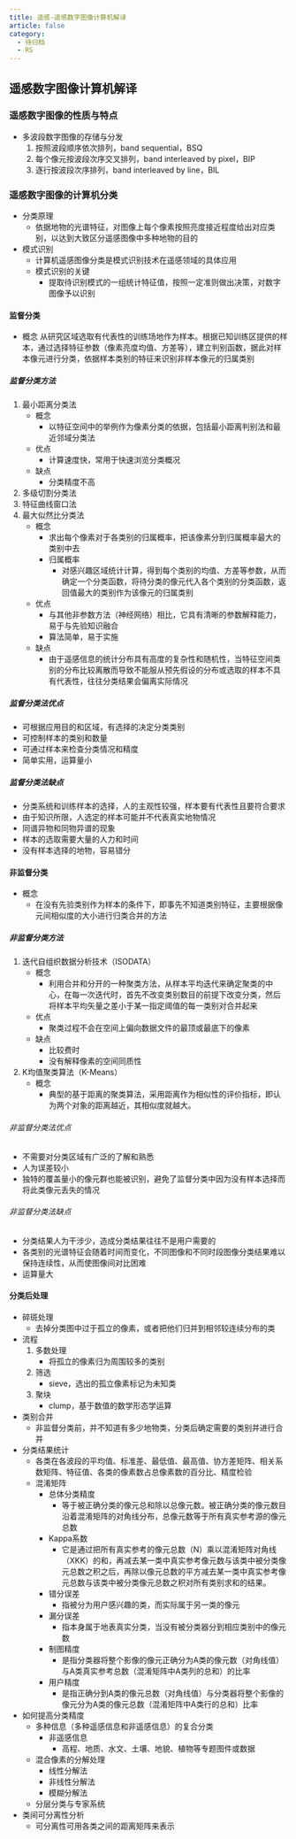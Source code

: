```yaml
---
title: 遥感-遥感数字图像计算机解译
article: false
category:
  - 待归档
  - RS
---
```

## 遥感数字图像计算机解译
### 遥感数字图像的性质与特点
- 多波段数字图像的存储与分发
	1. 按照波段顺序依次排列，band sequential，BSQ
	2. 每个像元按波段次序交叉排列，band interleaved by pixel，BIP
	3. 逐行按波段次序排列，band interleaved by line，BIL
### 遥感数字图像的计算机分类
- 分类原理
	- 依据地物的光谱特征，对图像上每个像素按照亮度接近程度给出对应类别，以达到大致区分遥感图像中多种地物的目的
- 模式识别
	- 计算机遥感图像分类是模式识别技术在遥感领域的具体应用
	- 模式识别的关键
		- 提取待识别模式的一组统计特征值，按照一定准则做出决策，对数字图像予以识别
#### 监督分类
- 概念
	从研究区域选取有代表性的训练场地作为样本。根据已知训练区提供的样本，通过选择特征参数（像素亮度均值、方差等），建立判别函数，据此对样本像元进行分类，依据样本类别的特征来识别非样本像元的归属类别
##### 监督分类方法
1. 最小距离分类法
	- 概念
		- 以特征空间中的举例作为像素分类的依据，包括最小距离判别法和最近邻域分类法
	- 优点
		- 计算速度快，常用于快速浏览分类概况
	- 缺点
		- 分类精度不高
2. 多级切割分类法
3. 特征曲线窗口法
4. 最大似然比分类法
	- 概念
		- 求出每个像素对于各类别的归属概率，把该像素分到归属概率最大的类别中去
		- 归属概率
			- 对感兴趣区域统计计算，得到每个类别的均值、方差等参数，从而确定一个分类函数，将待分类的像元代入各个类别的分类函数，返回值最大的类别作为该像元的归属类别
	- 优点
		- 与其他非参数方法（神经网络）相比，它具有清晰的参数解释能力，易于与先验知识融合
		- 算法简单，易于实施
	- 缺点
		- 由于遥感信息的统计分布具有高度的复杂性和随机性，当特征空间类别的分布比较离散而导致不能服从预先假设的分布或选取的样本不具有代表性，往往分类结果会偏离实际情况
##### 监督分类法优点
- 可根据应用目的和区域，有选择的决定分类类别
- 可控制样本的类别和数量
- 可通过样本来检查分类情况和精度
- 简单实用，运算量小
##### 监督分类法缺点
- 分类系统和训练样本的选择，人的主观性较强，样本要有代表性且要符合要求
- 由于知识所限，人选定的样本可能并不代表真实地物情况
- 同谱异物和同物异谱的现象
- 样本的选取需要大量的人力和时间
- 没有样本选择的地物，容易错分
#### 非监督分类
- 概念
	- 在没有先验类别作为样本的条件下，即事先不知道类别特征，主要根据像元间相似度的大小进行归类合并的方法
##### 非监督分类方法
1. 迭代自组织数据分析技术（ISODATA）
	- 概念
		- 利用合并和分开的一种聚类方法，从样本平均迭代来确定聚类的中心，在每一次迭代时，首先不改变类别数目的前提下改变分类，然后将样本平均矢量之差小于某一指定阈值的每一类别对合并起来
	- 优点
		- 聚类过程不会在空间上偏向数据文件的最顶或最底下的像素
	- 缺点
		- 比较费时
		- 没有解释像素的空间同质性
2. K均值聚类算法（K-Means）
	- 概念
		- 典型的基于距离的聚类算法，采用距离作为相似性的评价指标，即认为两个对象的距离越近，其相似度就越大。
###### 非监督分类法优点
- 不需要对分类区域有广泛的了解和熟悉
- 人为误差较小
- 独特的覆盖量小的像元群也能被识别，避免了监督分类中因为没有样本选择而将此类像元丢失的情况
###### 非监督分类法缺点
- 分类结果人为干涉少，造成分类结果往往不是用户需要的
- 各类别的光谱特征会随着时间而变化，不同图像和不同时段图像分类结果难以保持连续性，从而使图像间对比困难
- 运算量大
#### 分类后处理
- 碎斑处理
	- 去掉分类图中过于孤立的像素，或者把他们归并到相邻较连续分布的类
- 流程
	1. 多数处理
		- 将孤立的像素归为周围较多的类别
	2. 筛选
		- sieve，选出的孤立像素标记为未知类
	3. 聚块
		- clump，基于数值的数学形态学运算
- 类别合并
	- 非监督分类前，并不知道有多少地物类，分类后确定需要的类别并进行合并
- 分类结果统计
	- 各类在各波段的平均值、标准差、最低值、最高值、协方差矩阵、相关系数矩阵、特征值、各类的像素数占总像素数的百分比、精度检验
	- 混淆矩阵
		- 总体分类精度
			- 等于被正确分类的像元总和除以总像元数。被正确分类的像元数目沿着混淆矩阵的对角线分布，总像元数等于所有真实参考源的像元总数
		- Kappa系数
			- 它是通过把所有真实参考的像元总数（N）乘以混淆矩阵对角线（XKK）的和，再减去某一类中真实参考像元数与该类中被分类像元总数之积之后，再除以像元总数的平方减去某一类中真实参考像元总数与该类中被分类像元总数之积对所有类别求和的结果。
		- 错分误差
			- 指被分为用户感兴趣的类，而实际属于另一类的像元
		- 漏分误差
			- 指本身属于地表真实分类，当没有被分类器分到相应类别中的像元数
		- 制图精度
			- 是指分类器将整个影像的像元正确分为A类的像元数（对角线值）与A类真实参考总数（混淆矩阵中A类列的总和）的比率
		- 用户精度
			- 是指正确分到A类的像元总数（对角线值）与分类器将整个影像的像元分为A类的像元总数（混淆矩阵中A类行的总和）比率
- 如何提高分类精度
	- 多种信息（多种遥感信息和非遥感信息）的复合分类
		- 非遥感信息
			- 高程、地质、水文、土壤、地貌、植物等专题图件或数据
	- 混合像素的分解处理
		- 线性分解法
		- 非线性分解法
		- 模糊分解法
	- 分层分类与专家系统
- 类间可分离性分析
	- 可分离性可用各类之间的距离矩阵来表示
